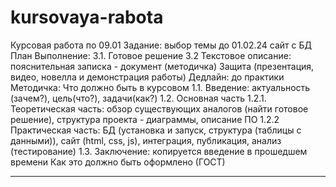 # kursovaya-rabota
Курсовая работа по 09.01
Задание: выбор темы до 01.02.24 сайт с БД
План
Выполнение:
3.1. Готовое решение 
3.2 Текстовое описание: пояснительная записка - документ (методичка)
Защита (презентация, видео, новелла и демонстрация работы)
Дедлайн: до практики
Методичка:
Что должно быть в курсовом
1.1. Введение: актуальность (зачем?), цель(что?), задачи(как?) 
1.2. Основная часть
1.2.1. Теоретическая часть: обзор существующих аналогов (найти готовое решение), структура проекта - диаграммы,  описание ПО
1.2.2 Практическая часть: БД (установка и запуск, структура (таблицы с данными)), сайт (html, css, js), интеграция, публикация, анализ (тестирование) 
1.3. Заключение: копируется введение в прошедшем времени
Как это должно быть оформлено (ГОСТ)
****
